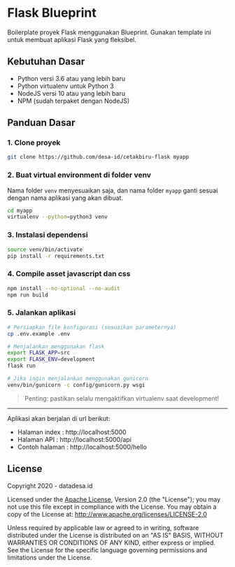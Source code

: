 # Flask Blueprint

Boilerplate proyek Flask menggunakan Blueprint. Gunakan template ini untuk membuat aplikasi Flask yang fleksibel.

## Kebutuhan Dasar
- Python versi 3.6 atau yang lebih baru
- Python virtualenv untuk Python 3
- NodeJS versi 10 atau yang lebih baru
- NPM (sudah terpaket dengan NodeJS)

## Panduan Dasar

### 1. Clone proyek
```sh
git clone https://github.com/desa-id/cetakbiru-flask myapp
```

### 2. Buat virtual environment di folder venv

Nama folder `venv` menyesuaikan saja, dan nama folder `myapp` ganti sesuai dengan nama aplikasi yang akan dibuat.

```sh
cd myapp
virtualenv --python=python3 venv
```

### 3. Instalasi dependensi
```sh
source venv/bin/activate
pip install -r requirements.txt
```

### 4. Compile asset javascript dan css
```sh
npm install --no-optional --no-audit
npm run build
```

### 5. Jalankan aplikasi
```sh
# Persiapkan file konfigurasi (sesuaikan parameternya)
cp .env.example .env

# Menjalankan menggunakan flask
export FLASK_APP=src
export FLASK_ENV=development
flask run

# Jika ingin menjalankan menggunakan gunicorn
venv/bin/gunicorn -c config/gunicorn.py wsgi
```

> Penting: pastikan selalu mengaktifkan virtualenv saat development!

---

Aplikasi akan berjalan di url berikut:

- Halaman index : http://localhost:5000
- Halaman API : http://localhost:5000/api
- Contoh halaman : http://localhost:5000/hello

## License

Copyright 2020 - datadesa.id

Licensed under the [Apache License][choosealicense], Version 2.0 (the "License"); you may not use this
file except in compliance with the License. You may obtain a copy of the License at:
<http://www.apache.org/licenses/LICENSE-2.0>

Unless required by applicable law or agreed to in writing, software distributed under
the License is distributed on an "AS IS" BASIS, WITHOUT WARRANTIES OR CONDITIONS OF
ANY KIND, either express or implied. See the License for the specific language
governing permissions and limitations under the License.

[choosealicense]:https://choosealicense.com/licenses/apache-2.0/
